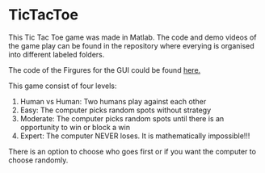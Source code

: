 # TicTacToe
This Tic Tac Toe game was made in Matlab. 
The code and demo videos of the game play can be found in the repository where everying is organised into different labeled folders.

The code of the Firgures for the GUI could be found [here.](https://drive.google.com/drive/folders/1pH51-JW0CO4h8fkLsI3nzNFc4v9-eVPi?usp=sharing)

This game consist of four levels:

1. Human vs Human: Two humans play against each other
2. Easy: The computer picks random spots without strategy
3. Moderate: The computer picks random spots until there is an opportunity to win or block a win
4. Expert: The computer NEVER loses. It is mathematically impossible!!!

There is an option to choose who goes first or if you want the computer to choose randomly.

